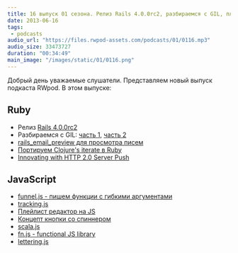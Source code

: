 ```yaml
---
title: 16 выпуск 01 сезона. Релиз Rails 4.0.0rc2, разбираемся с GIL, плейлист редактор на JS, scala.js и прочее
date: 2013-06-16
tags:
 - podcasts
audio_url: "https://files.rwpod-assets.com/podcasts/01/0116.mp3"
audio_size: 33473727
duration: "00:34:49"
main_image: "/images/static/01/0116.png"
---
```


Добрый день уважаемые слушатели. Представляем новый выпуск подкаста RWpod. В этом выпуске:

## Ruby

 - Релиз [Rails 4.0.0rc2](http://weblog.rubyonrails.org/2013/6/11/Rails-4-0-release-candidate-2/)
 - Разбираемся с GIL: [часть 1](http://www.jstorimer.com/blogs/workingwithcode/8085491-nobody-understands-the-gil), [часть 2](http://www.jstorimer.com/blogs/workingwithcode/8100871-nobody-understands-the-gil-part-2-implementation)
 - [rails\_email\_preview для просмотра писем](https://github.com/glebm/rails_email_preview)
 - [Портируем Clojure's iterate в Ruby](http://alindeman.github.io/2013/06/10/porting-iterate-to-ruby.html)
 - [Innovating with HTTP 2.0 Server Push](http://www.igvita.com/2013/06/12/innovating-with-http-2.0-server-push/)

## JavaScript

 - [funnel.js - пишем функции с гибкими аргументами](https://github.com/cykelero/funnel.js)
 - [tracking.js](http://www.trackingjs.com/)
 - [Плейлист редактор на JS](https://github.com/naomiaro/waveform-playlist)
 - [Концепт кнопки со спиннером](http://lab.hakim.se/ladda/)
 - [scala.js](http://lampwww.epfl.ch/~doeraene/presentations/scala-js-scaladays2013)
 - [fn.js - functional JS library](https://bitbucket.org/ktg/fn)
 - [lettering.js](http://letteringjs.com/)


